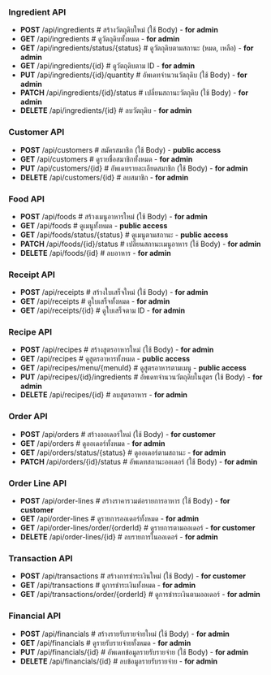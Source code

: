 ### Ingredient API
- **POST** /api/ingredients                   # สร้างวัตถุดิบใหม่ (ใช้ Body)                  - **for admin**
- **GET** /api/ingredients                    # ดูวัตถุดิบทั้งหมด                            - **for admin**
- **GET** /api/ingredients/status/{status}    # ดูวัตถุดิบตามสถานะ (หมด, เหลือ)             - **for admin**
- **GET** /api/ingredients/{id}               # ดูวัตถุดิบตาม ID                             - **for admin**
- **PUT** /api/ingredients/{id}/quantity       # อัพเดทจำนวนวัตถุดิบ (ใช้ Body)              - **for admin**
- **PATCH** /api/ingredients/{id}/status       # เปลี่ยนสถานะวัตถุดิบ (ใช้ Body)             - **for admin**
- **DELETE** /api/ingredients/{id}             # ลบวัตถุดิบ                                  - **for admin**

### Customer API
- **POST** /api/customers                      # สมัครสมาชิก (ใช้ Body)                       - **public access**
- **GET** /api/customers                       # ดูรายชื่อสมาชิกทั้งหมด                     - **for admin**
- **PUT** /api/customers/{id}                  # อัพเดทรายละเอียดสมาชิก (ใช้ Body)         - **for admin**
- **DELETE** /api/customers/{id}               # ลบสมาชิก                                    - **for admin**

### Food API
- **POST** /api/foods                         # สร้างเมนูอาหารใหม่ (ใช้ Body)              - **for admin**
- **GET** /api/foods                          # ดูเมนูทั้งหมด                               - **public access**
- **GET** /api/foods/status/{status}          # ดูเมนูตามสถานะ                             - **public access**
- **PATCH** /api/foods/{id}/status             # เปลี่ยนสถานะเมนูอาหาร (ใช้ Body)         - **for admin**
- **DELETE** /api/foods/{id}                   # ลบอาหาร                                    - **for admin**

### Receipt API
- **POST** /api/receipts                      # สร้างใบเสร็จใหม่ (ใช้ Body)                - **for admin**
- **GET** /api/receipts                       # ดูใบเสร็จทั้งหมด                           - **for admin**
- **GET** /api/receipts/{id}                  # ดูใบเสร็จตาม ID                            - **for admin**

### Recipe API
- **POST** /api/recipes                       # สร้างสูตรอาหารใหม่ (ใช้ Body)              - **for admin**
- **GET** /api/recipes                        # ดูสูตรอาหารทั้งหมด                        - **public access**
- **GET** /api/recipes/menu/{menuId}         # ดูสูตรอาหารตามเมนู                       - **public access**
- **PUT** /api/recipes/{id}/ingredients        # อัพเดทจำนวนวัตถุดิบในสูตร (ใช้ Body)     - **for admin**
- **DELETE** /api/recipes/{id}                 # ลบสูตรอาหาร                               - **for admin**

### Order API
- **POST** /api/orders                        # สร้างออเดอร์ใหม่ (ใช้ Body)                - **for customer**
- **GET** /api/orders                         # ดูออเดอร์ทั้งหมด                           - **for admin**
- **GET** /api/orders/status/{status}         # ดูออเดอร์ตามสถานะ                         - **for admin**
- **PATCH** /api/orders/{id}/status            # อัพเดทสถานะออเดอร์ (ใช้ Body)           - **for admin**

### Order Line API
- **POST** /api/order-lines                   # สร้างราคารวมต่อรายการอาหาร (ใช้ Body)     - **for customer**
- **GET** /api/order-lines                    # ดูรายการออเดอร์ทั้งหมด                    - **for admin**
- **GET** /api/order-lines/order/{orderId}    # ดูรายการตามออเดอร์                       - **for customer**
- **DELETE** /api/order-lines/{id}             # ลบรายการในออเดอร์                         - **for admin**

### Transaction API
- **POST** /api/transactions                   # สร้างการชำระเงินใหม่ (ใช้ Body)           - **for customer**
- **GET** /api/transactions                    # ดูการชำระเงินทั้งหมด                      - **for admin**
- **GET** /api/transactions/order/{orderId}    # ดูการชำระเงินตามออเดอร์                  - **for admin**

### Financial API
- **POST** /api/financials                     # สร้างรายรับรายจ่ายใหม่ (ใช้ Body)        - **for admin**
- **GET** /api/financials                      # ดูรายรับรายจ่ายทั้งหมด                   - **for admin**
- **PUT** /api/financials/{id}                 # อัพเดทข้อมูลรายรับรายจ่าย (ใช้ Body)    - **for admin**
- **DELETE** /api/financials/{id}              # ลบข้อมูลรายรับรายจ่าย                    - **for admin**
